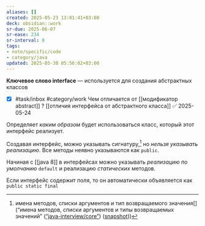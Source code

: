 ```yaml
---
aliases: []
created: 2025-05-23 13:01:41+03:00
deck: obsidian::work
sr-due: 2025-06-07
sr-ease: 234
sr-interval: 8
tags:
- note/specific/code
- category/java
updated: 2025-05-30 05:56:02+03:00
---
```


**Ключевое слово interface**
—
используется для создания абстрактных классов
- [x] #task/inbox #category/work Чем отличается от [[модификатор abstract]] ? [[отличия интерфейса от абстрактного класса]] ✅ 2025-05-24

Определяет *каким образом* будет использоваться класс, который этот интерфейс реализует.

Создавая интерфейс, можно указывать сигнатуру,[^1] но *нельзя указывать реализацию*. Все методы неявно указываются как `public`.

Начиная с [[java 8]] в интерфейсах можно указывать *реализацию по умолчанию* `default` и реализацию *статических* методов.

Если интерфейс содержит поля, то он автоматически объявляется как `public static final`

[^1]: имена методов, списки аргументов и тип возвращаемого значения[](“имена методов, списки аргументов и типы возвращаемых значений” ([“java-interview/core”](zotero://select/library/items/T3X9ZD57)) ([snapshot](zotero://open-pdf/library/items/2GAN5TQF?sel=p%3Anth-child(47)&annotation=2LXFBCXZ)))